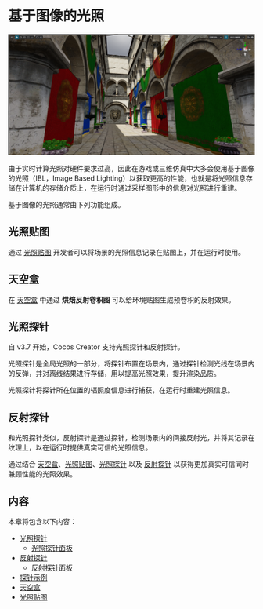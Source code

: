 # 基于图像的光照

![preview](img/index.png)

由于实时计算光照对硬件要求过高，因此在游戏或三维仿真中大多会使用基于图像的光照（IBL，Image Based Lighting）以获取更高的性能，也就是将光照信息存储在计算机的存储介质上，在运行时通过采样图形中的信息对光照进行重建。

基于图像的光照通常由下列功能组成。

## 光照贴图

通过 [光照贴图](../lightmap.md) 开发者可以将场景的光照信息记录在贴图上，并在运行时使用。

## 天空盒

在 [天空盒](../../skybox.md) 中通过 **烘焙反射卷积图** 可以给环境贴图生成预卷积的反射效果。

## 光照探针

自 v3.7 开始，Cocos Creator 支持光照探针和反射探针。

光照探针是全局光照的一部分，将探针布置在场景内，通过探针检测光线在场景内的反弹，并对离线结果进行存储，用以提高光照效果，提升渲染品质。

光照探针将探针所在位置的辐照度信息进行捕获，在运行时重建光照信息。

## 反射探针

和光照探针类似，反射探针是通过探针，检测场景内的间接反射光，并将其记录在纹理上，以在运行时提供真实可信的光照信息。

通过结合 [天空盒](../../skybox.md)、[光照贴图](../lightmap.md)、[光照探针](./index.md) 以及 [反射探针](reflection-probe.md) 以获得更加真实可信同时兼顾性能的光照效果。

## 内容

本章将包含以下内容：

- [光照探针](light-probe.md)
    - [光照探针面板](light-probe-panel.md)
- [反射探针](reflection-probe.md)
    - [反射探针面板](reflection-probe-panel.md)
- [探针示例](light-probe-sample.md)
- [天空盒](../../skybox.md)
- [光照贴图](../lightmap.md)
